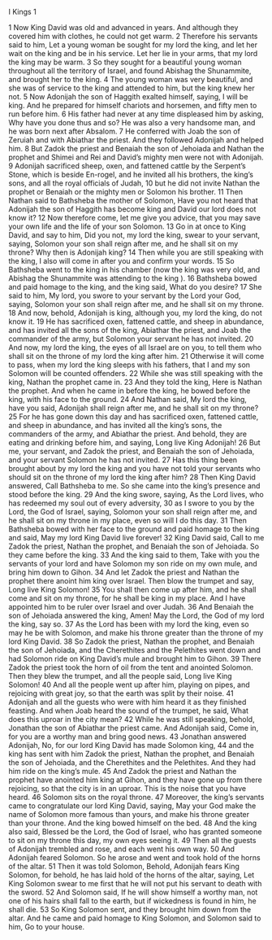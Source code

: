 I Kings 1

1	Now King David was old and advanced in years. And although they covered him with clothes, he could not get warm.
2	Therefore his servants said to him, Let a young woman be sought for my lord the king, and let her wait on the king and be in his service. Let her lie in your arms, that my lord the king may be warm.
3	So they sought for a beautiful young woman throughout all the territory of Israel, and found Abishag the Shunammite, and brought her to the king.
4	The young woman was very beautiful, and she was of service to the king and attended to him, but the king knew her not.
5	Now Adonijah the son of Haggith exalted himself, saying, I will be king. And he prepared for himself chariots and horsemen, and fifty men to run before him.
6	His father had never at any time displeased him by asking, Why have you done thus and so? He was also a very handsome man, and he was born next after Absalom.
7	He conferred with Joab the son of Zeruiah and with Abiathar the priest. And they followed Adonijah and helped him.
8	But Zadok the priest and Benaiah the son of Jehoiada and Nathan the prophet and Shimei and Rei and David’s mighty men were not with Adonijah.
9	Adonijah sacrificed sheep, oxen, and fattened cattle by the Serpent’s Stone, which is beside En-rogel, and he invited all his brothers, the king’s sons, and all the royal officials of Judah,
10	but he did not invite Nathan the prophet or Benaiah or the mighty men or Solomon his brother.
11	Then Nathan said to Bathsheba the mother of Solomon, Have you not heard that Adonijah the son of Haggith has become king and David our lord does not know it?
12	Now therefore come, let me give you advice, that you may save your own life and the life of your son Solomon.
13	Go in at once to King David, and say to him, Did you not, my lord the king, swear to your servant, saying, Solomon your son shall reign after me, and he shall sit on my throne? Why then is Adonijah king?
14	Then while you are still speaking with the king, I also will come in after you and confirm your words.
15	So Bathsheba went to the king in his chamber (now the king was very old, and Abishag the Shunammite was attending to the king ).
16	Bathsheba bowed and paid homage to the king, and the king said, What do you desire?
17	She said to him, My lord, you swore to your servant by the Lord your God, saying, Solomon your son shall reign after me, and he shall sit on my throne.
18	And now, behold, Adonijah is king, although you, my lord the king, do not know it.
19	He has sacrificed oxen, fattened cattle, and sheep in abundance, and has invited all the sons of the king, Abiathar the priest, and Joab the commander of the army, but Solomon your servant he has not invited.
20	And now, my lord the king, the eyes of all Israel are on you, to tell them who shall sit on the throne of my lord the king after him.
21	Otherwise it will come to pass, when my lord the king sleeps with his fathers, that I and my son Solomon will be counted offenders.
22	While she was still speaking with the king, Nathan the prophet came in.
23	And they told the king, Here is Nathan the prophet. And when he came in before the king, he bowed before the king, with his face to the ground.
24	And Nathan said, My lord the king, have you said, Adonijah shall reign after me, and he shall sit on my throne?
25	For he has gone down this day and has sacrificed oxen, fattened cattle, and sheep in abundance, and has invited all the king’s sons, the commanders of the army, and Abiathar the priest. And behold, they are eating and drinking before him, and saying, Long live King Adonijah!
26	But me, your servant, and Zadok the priest, and Benaiah the son of Jehoiada, and your servant Solomon he has not invited.
27	Has this thing been brought about by my lord the king and you have not told your servants who should sit on the throne of my lord the king after him?
28	Then King David answered, Call Bathsheba to me. So she came into the king’s presence and stood before the king.
29	And the king swore, saying, As the Lord lives, who has redeemed my soul out of every adversity,
30	as I swore to you by the Lord, the God of Israel, saying, Solomon your son shall reign after me, and he shall sit on my throne in my place, even so will I do this day.
31	Then Bathsheba bowed with her face to the ground and paid homage to the king and said, May my lord King David live forever!
32	King David said, Call to me Zadok the priest, Nathan the prophet, and Benaiah the son of Jehoiada. So they came before the king.
33	And the king said to them, Take with you the servants of your lord and have Solomon my son ride on my own mule, and bring him down to Gihon.
34	And let Zadok the priest and Nathan the prophet there anoint him king over Israel. Then blow the trumpet and say, Long live King Solomon!
35	You shall then come up after him, and he shall come and sit on my throne, for he shall be king in my place. And I have appointed him to be ruler over Israel and over Judah.
36	And Benaiah the son of Jehoiada answered the king, Amen! May the Lord, the God of my lord the king, say so.
37	As the Lord has been with my lord the king, even so may he be with Solomon, and make his throne greater than the throne of my lord King David.
38	So Zadok the priest, Nathan the prophet, and Benaiah the son of Jehoiada, and the Cherethites and the Pelethites went down and had Solomon ride on King David’s mule and brought him to Gihon.
39	There Zadok the priest took the horn of oil from the tent and anointed Solomon. Then they blew the trumpet, and all the people said, Long live King Solomon!
40	And all the people went up after him, playing on pipes, and rejoicing with great joy, so that the earth was split by their noise.
41	Adonijah and all the guests who were with him heard it as they finished feasting. And when Joab heard the sound of the trumpet, he said, What does this uproar in the city mean?
42	While he was still speaking, behold, Jonathan the son of Abiathar the priest came. And Adonijah said, Come in, for you are a worthy man and bring good news.
43	Jonathan answered Adonijah, No, for our lord King David has made Solomon king,
44	and the king has sent with him Zadok the priest, Nathan the prophet, and Benaiah the son of Jehoiada, and the Cherethites and the Pelethites. And they had him ride on the king’s mule.
45	And Zadok the priest and Nathan the prophet have anointed him king at Gihon, and they have gone up from there rejoicing, so that the city is in an uproar. This is the noise that you have heard.
46	Solomon sits on the royal throne.
47	Moreover, the king’s servants came to congratulate our lord King David, saying, May your God make the name of Solomon more famous than yours, and make his throne greater than your throne. And the king bowed himself on the bed.
48	And the king also said, Blessed be the Lord, the God of Israel, who has granted someone to sit on my throne this day, my own eyes seeing it.
49	Then all the guests of Adonijah trembled and rose, and each went his own way.
50	And Adonijah feared Solomon. So he arose and went and took hold of the horns of the altar.
51	Then it was told Solomon, Behold, Adonijah fears King Solomon, for behold, he has laid hold of the horns of the altar, saying, Let King Solomon swear to me first that he will not put his servant to death with the sword.
52	And Solomon said, If he will show himself a worthy man, not one of his hairs shall fall to the earth, but if wickedness is found in him, he shall die.
53	So King Solomon sent, and they brought him down from the altar. And he came and paid homage to King Solomon, and Solomon said to him, Go to your house.


